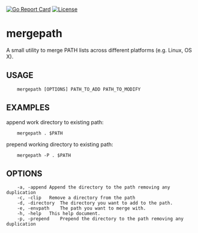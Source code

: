 [![Go Report Card](http://goreportcard.com/badge/rsdoiel/fsutils)](http://goreportcard.com/report/rsdoiel/fsutils)
[![License](https://img.shields.io/badge/License-BSD%202--Clause-blue.svg)](https://opensource.org/licenses/BSD-2-Clause)

# mergepath

A small utility to merge PATH lists across different platforms (e.g. Linux, OS X).

## USAGE 

```shell
    mergepath [OPTIONS] PATH_TO_ADD PATH_TO_MODIFY
```

## EXAMPLES

append work directory to existing path: 

```shell
    mergepath . $PATH
```

prepend working directory to existing path: 

```shell
    mergepath -P . $PATH
```

## OPTIONS

```
    -a, -append	Append the directory to the path removing any duplication
    -c, -clip	Remove a directory from the path
    -d, -directory	The directory you want to add to the path.
    -e, -envpath	The path you want to merge with.
    -h, -help	This help document.
    -p, -prepend	Prepend the directory to the path removing any duplication
```
